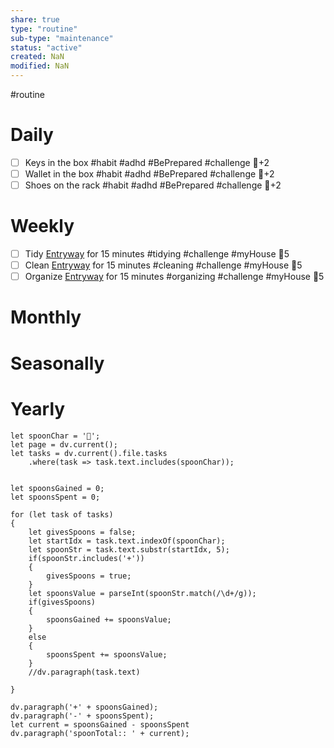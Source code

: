 ```yaml
---
share: true
type: "routine"
sub-type: "maintenance"
status: "active"
created: NaN 
modified: NaN
---
```

  #routine

# Daily
- [ ] Keys in the box #habit #adhd #BePrepared #challenge 🥄+2
- [ ] Wallet in the box #habit #adhd #BePrepared #challenge 🥄+2
- [ ] Shoes on the rack #habit #adhd #BePrepared #challenge 🥄+2
# Weekly
- [ ] Tidy [Entryway](./Entryway.md) for 15 minutes #tidying #challenge #myHouse 🥄5
- [ ] Clean [Entryway](./Entryway.md) for 15 minutes #cleaning  #challenge #myHouse 🥄5
- [ ] Organize [Entryway](./Entryway.md) for 15 minutes #organizing  #challenge #myHouse 🥄5
# Monthly
# Seasonally
# Yearly



```dataviewjs
let spoonChar = '🥄';
let page = dv.current();
let tasks = dv.current().file.tasks
	.where(task => task.text.includes(spoonChar));


let spoonsGained = 0;
let spoonsSpent = 0;

for (let task of tasks)
{
	let givesSpoons = false;
	let startIdx = task.text.indexOf(spoonChar);
	let spoonStr = task.text.substr(startIdx, 5);
	if(spoonStr.includes('+'))
	{
		givesSpoons = true;
	}
	let spoonsValue = parseInt(spoonStr.match(/\d+/g));
	if(givesSpoons)
	{
		spoonsGained += spoonsValue;
	}		
	else
	{
		spoonsSpent += spoonsValue;
	}
	//dv.paragraph(task.text)
	
}

dv.paragraph('+' + spoonsGained);
dv.paragraph('-' + spoonsSpent);
let current = spoonsGained - spoonsSpent
dv.paragraph('spoonTotal:: ' + current);
